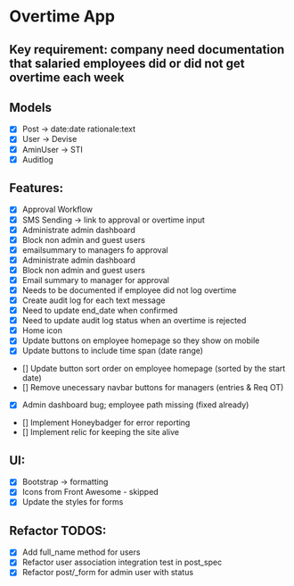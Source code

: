# Overtime App

## Key requirement: company need documentation that salaried employees did or did not get overtime each week

## Models
- [x] Post -> date:date rationale:text
- [x] User -> Devise
- [x] AminUser -> STI
- [x] Auditlog

## Features:
- [x] Approval Workflow
- [x] SMS Sending -> link to approval or overtime input
- [x] Administrate admin dashboard
- [x] Block non admin and guest users
- [x] emailsummary to managers fo approval
- [x] Administrate admin dashboard
- [x] Block non admin and guest users
- [x] Email summary to manager for approval
- [x] Needs to be documented if employee did not log overtime
- [x] Create audit log for each text message
- [x]  Need to update end_date when confirmed
- [x] Need to update audit log status when an overtime is rejected
- [x] Home icon
- [x] Update buttons on employee homepage so they show on mobile
- [x] Update buttons to include time span (date range)
- [] Update button sort order on employee homepage (sorted by the start date)
- [] Remove unecessary navbar buttons for managers (entries & Req OT)
- [x] Admin dashboard bug; employee path missing (fixed already)
- [] Implement Honeybadger for error reporting
- [] Implement relic for keeping the site alive

## UI:
- [x] Bootstrap -> formatting
- [x] Icons from Front Awesome - skipped
- [x] Update the styles for forms

## Refactor TODOS:
- [x] Add full_name method for users
- [x] Refactor user association integration test in  post_spec
- [x] Refactor post/_form for admin user with status
